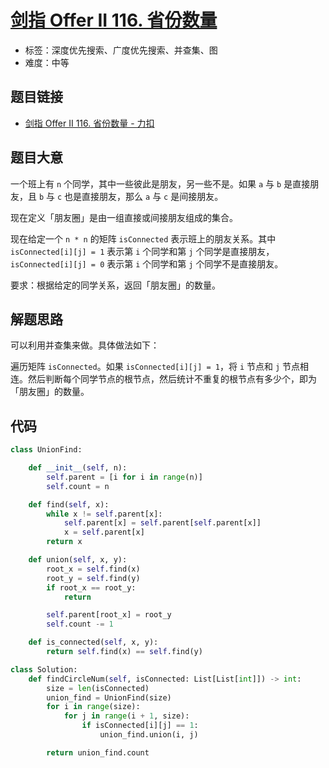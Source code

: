# [剑指 Offer II 116. 省份数量](https://leetcode.cn/problems/bLyHh0/)

- 标签：深度优先搜索、广度优先搜索、并查集、图
- 难度：中等

## 题目链接

- [剑指 Offer II 116. 省份数量 - 力扣](https://leetcode.cn/problems/bLyHh0/)

## 题目大意

一个班上有 `n` 个同学，其中一些彼此是朋友，另一些不是。如果 `a` 与 `b` 是直接朋友，且 `b` 与 `c` 也是直接朋友，那么 `a` 与 `c` 是间接朋友。

现在定义「朋友圈」是由一组直接或间接朋友组成的集合。

现在给定一个 `n * n` 的矩阵 `isConnected` 表示班上的朋友关系。其中 `isConnected[i][j] = 1` 表示第 `i` 个同学和第 `j` 个同学是直接朋友，`isConnected[i][j] = 0` 表示第 `i` 个同学和第 `j` 个同学不是直接朋友。

要求：根据给定的同学关系，返回「朋友圈」的数量。

## 解题思路

可以利用并查集来做。具体做法如下：

遍历矩阵 `isConnected`。如果 `isConnected[i][j] = 1`，将 `i` 节点和 `j` 节点相连。然后判断每个同学节点的根节点，然后统计不重复的根节点有多少个，即为「朋友圈」的数量。

## 代码

```python
class UnionFind:

    def __init__(self, n):
        self.parent = [i for i in range(n)]
        self.count = n

    def find(self, x):
        while x != self.parent[x]:
            self.parent[x] = self.parent[self.parent[x]]
            x = self.parent[x]
        return x

    def union(self, x, y):
        root_x = self.find(x)
        root_y = self.find(y)
        if root_x == root_y:
            return

        self.parent[root_x] = root_y
        self.count -= 1

    def is_connected(self, x, y):
        return self.find(x) == self.find(y)

class Solution:
    def findCircleNum(self, isConnected: List[List[int]]) -> int:
        size = len(isConnected)
        union_find = UnionFind(size)
        for i in range(size):
            for j in range(i + 1, size):
                if isConnected[i][j] == 1:
                    union_find.union(i, j)

        return union_find.count
```

